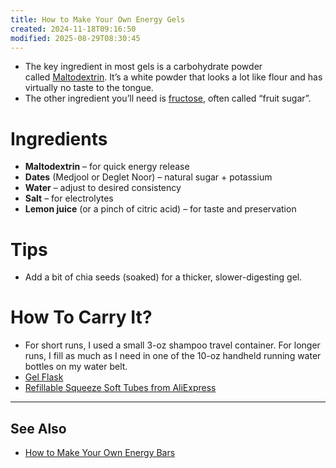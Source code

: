 ```yaml
---
title: How to Make Your Own Energy Gels
created: 2024-11-18T09:16:50
modified: 2025-08-29T08:30:45
---
```


* The key ingredient in most gels is a carbohydrate powder called [Maltodextrin](../Maltodextrin.md). It’s a white powder that looks a lot like flour and has virtually no taste to the tongue.
* The other ingredient you’ll need is [fructose](http://en.wikipedia.org/wiki/Fructose), often called “fruit sugar”.

# Ingredients

* **Maltodextrin** – for quick energy release
* **Dates** (Medjool or Deglet Noor) – natural sugar + potassium
* **Water** – adjust to desired consistency
* **Salt** – for electrolytes
* **Lemon juice** (or a pinch of citric acid) – for taste and preservation

# Tips

* Add a bit of chia seeds (soaked) for a thicker, slower-digesting gel.

# How To Carry It?

* For short runs, I used a small 3-oz shampoo travel container. For longer runs, I fill as much as I need in one of the 10-oz handheld running water bottles on my water belt.
* [Gel Flask](https://hammernutrition.com/collections/all-gear/products/hammer-flask)
* [Refillable Squeeze Soft Tubes from AliExpress](https://www.aliexpress.com/w/wholesale-refillable-squeeze-tubes.html)

---

## See Also

* [How to Make Your Own Energy Bars](how-to-make-your-own-energy-bars.md)
